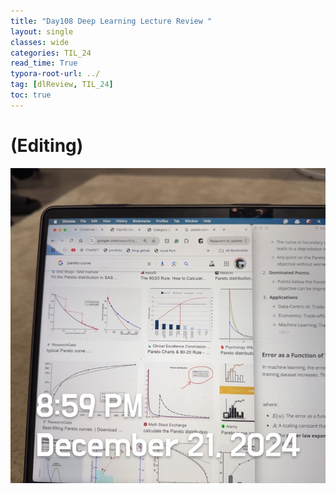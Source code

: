 ```yaml
---
title: "Day108 Deep Learning Lecture Review "
layout: single
classes: wide
categories: TIL_24
read_time: True
typora-root-url: ../
tag: [dlReview, TIL_24]
toc: true 
---
```


# (Editing)

![B07A283A-6E97-4810-BFFA-6811C788A37A_1_105_c](/images/2024-12-21-TIL24_Day108_DL/B07A283A-6E97-4810-BFFA-6811C788A37A_1_105_c.jpeg)
